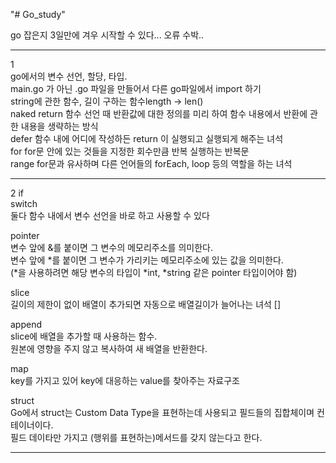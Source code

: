 "# Go_study"

go 잡은지 3일만에 겨우 시작할 수 있다... 오류 수박..

---

1  
go에서의 변수 선언, 할당, 타입.  
main.go 가 아닌 .go 파일을 만들어서 다른 go파일에서 import 하기  
string에 관한 함수, 길이 구하는 함수length -> len()  
naked return 함수 선언 때 반환값에 대한 정의를 미리 하여 함수 내용에서 반환에 관한 내용을 생략하는 방식  
defer 함수 내에 어디에 작성하든 return 이 실행되고 실행되게 해주는 녀석  
for for문 안에 있는 것들을 지정한 회수만큼 반복 실행하는 반복문  
range for문과 유사하며 다른 언어들의 forEach, loop 등의 역할을 하는 녀석

---

2
if  
switch  
둘다 함수 내에서 변수 선언을 바로 하고 사용할 수 있다

pointer  
변수 앞에 &를 붙이면 그 변수의 메모리주소를 의미한다.  
변수 앞에 *를 붙이면 그 변수가 가리키는 메모리주소에 있는 값을 의미한다.  
(*을 사용하려면 해당 변수의 타입이 *int, *string 같은 pointer 타입이어야 함)

slice  
길이의 제한이 없이 배열이 추가되면 자동으로 배열길이가 늘어나는 녀석 []

append  
slice에 배열을 추가할 때 사용하는 함수.  
원본에 영향을 주지 않고 복사하여 새 배열을 반환한다.

map  
key를 가지고 있어 key에 대응하는 value를 찾아주는 자료구조

struct  
Go에서 struct는 Custom Data Type을 표현하는데 사용되고 필드들의 집합체이며 컨테이너이다.  
필드 데이타만 가지고 (행위를 표현하는)메서드를 갖지 않는다고 한다.

---
